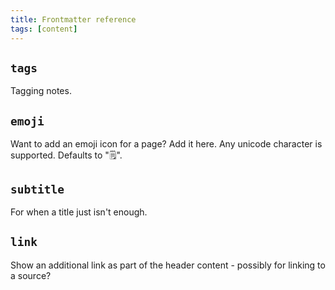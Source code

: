 ```yaml
---
title: Frontmatter reference
tags: [content]
---
```


## `tags`

Tagging notes.

## `emoji`

Want to add an emoji icon for a page? Add it here. Any unicode character is supported. Defaults to "🗒️".

## `subtitle`

For when a title just isn't enough.

## `link`

Show an additional link as part of the header content - possibly for linking to a source?
